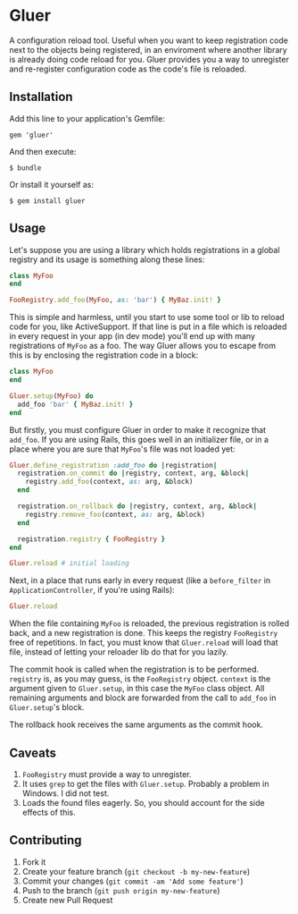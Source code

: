 # Gluer

A configuration reload tool.  Useful when you want to keep registration code
next to the objects being registered, in an enviroment where another library is
already doing code reload for you.  Gluer provides you a way to unregister and
re-register configuration code as the code's file is reloaded.

## Installation

Add this line to your application's Gemfile:

    gem 'gluer'

And then execute:

    $ bundle

Or install it yourself as:

    $ gem install gluer

## Usage

Let's suppose you are using a library which holds registrations in a global
registry and its usage is something along these lines:

```ruby
class MyFoo
end

FooRegistry.add_foo(MyFoo, as: 'bar') { MyBaz.init! }
```

This is simple and harmless, until you start to use some tool or lib to reload
code for you, like ActiveSupport.  If that line is put in a file which is
reloaded in every request in your app (in dev mode) you'll end up with many
registrations of `MyFoo` as a foo.  The way Gluer allows you to escape from
this is by enclosing the registration code in a block:

```ruby
class MyFoo
end

Gluer.setup(MyFoo) do
  add_foo 'bar' { MyBaz.init! }
end
```

But firstly, you must configure Gluer in order to make it recognize that
``add_foo``.  If you are using Rails, this goes well in an initializer file, or
in a place where you are sure that `MyFoo`'s file was not loaded yet:

```ruby
Gluer.define_registration :add_foo do |registration|
  registration.on_commit do |registry, context, arg, &block|
    registry.add_foo(context, as: arg, &block)
  end

  registration.on_rollback do |registry, context, arg, &block|
    registry.remove_foo(context, as: arg, &block)
  end

  registration.registry { FooRegistry }
end

Gluer.reload # initial loading
```

Next, in a place that runs early in every request (like a ``before_filter`` in
`ApplicationController`, if you're using Rails):

```ruby
Gluer.reload
```

When the file containing `MyFoo` is reloaded, the previous registration is
rolled back, and a new registration is done.  This keeps the registry
`FooRegistry` free of repetitions.  In fact, you must know that `Gluer.reload`
will load that file, instead of letting your reloader lib do that for you
lazily.

The commit hook is called when the registration is to be performed.  `registry`
is, as you may guess, is the `FooRegistry` object.  `context` is the argument
given to `Gluer.setup`, in this case the `MyFoo` class object.  All remaining
arguments and block are forwarded from the call to ``add_foo`` in
`Gluer.setup`'s block.

The rollback hook receives the same arguments as the commit hook.

## Caveats

1. `FooRegistry` must provide a way to unregister.
2. It uses `grep` to get the files with `Gluer.setup`. Probably a problem in
   Windows. I did not test.
3. Loads the found files eagerly. So, you should account for the side effects
   of this.

## Contributing

1. Fork it
2. Create your feature branch (`git checkout -b my-new-feature`)
3. Commit your changes (`git commit -am 'Add some feature'`)
4. Push to the branch (`git push origin my-new-feature`)
5. Create new Pull Request
